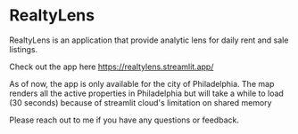# RealtyLens
RealtyLens is an application that provide analytic lens for daily rent and sale listings.

Check out the app here https://realtylens.streamlit.app/

As of now, the app is only available for the city of Philadelphia.
The map renders all the active properties in Philadelphia but will take a while to load (30 seconds) because of streamlit cloud's limitation on shared memory

Please reach out to me if you have any questions or feedback. 
